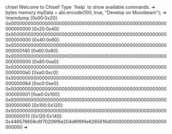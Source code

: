 <div id="termynal" data-termynal>
    <span data-ty="input">chisel</span>
    <span data-ty="progress"></span>
    <span data-ty>Welcome to Chisel! Type `!help` to show available commands.</span>
    <span data-ty>➜ bytes memory myData = abi.encode(100, true, "Develop on Moonbeam");</span>
    <span data-ty="progress"></span>
    <span data-ty>➜ !memdump</span>
    <span data-ty>[0x00:0x20]: 0x0000000000000000000000000000000000000000000000000000000000000000</span>
    <span data-ty>[0x20:0x40]: 0x0000000000000000000000000000000000000000000000000000000000000000</span>
    <span data-ty>[0x40:0x60]: 0x0000000000000000000000000000000000000000000000000000000000000140</span>
    <span data-ty>[0x60:0x80]: 0x0000000000000000000000000000000000000000000000000000000000000000</span>
    <span data-ty>[0x80:0xa0]: 0x00000000000000000000000000000000000000000000000000000000000000a0</span>
    <span data-ty>[0xa0:0xc0]: 0x0000000000000000000000000000000000000000000000000000000000000064</span>
    <span data-ty>[0xc0:0xe0]: 0x0000000000000000000000000000000000000000000000000000000000000001</span>
    <span data-ty>[0xe0:0x100]: 0x0000000000000000000000000000000000000000000000000000000000000060</span>
    <span data-ty>[0x100:0x120]: 0x0000000000000000000000000000000000000000000000000000000000000013</span>
    <span data-ty>[0x120:0x140]: 0x446576656c6f70206f6e204d6f6f6e6265616d00000000000000000000000000</span>
    <span data-ty>➜ </span>
</div>